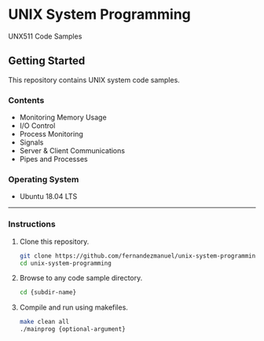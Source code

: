 # UNIX System Programming
UNX511 Code Samples

## Getting Started

This repository contains UNIX system code samples. 

### Contents

* Monitoring Memory Usage
* I/O Control
* Process Monitoring
* Signals
* Server & Client Communications
* Pipes and Processes

### Operating System 

* Ubuntu 18.04 LTS

---

### Instructions

1. Clone this repository.
    ```sh
    git clone https://github.com/fernandezmanuel/unix-system-programming.git
    cd unix-system-programming
    ```
    
2. Browse to any code sample directory.
    ```sh
    cd {subdir-name} 
    ```
    
3. Compile and run using makefiles.

    ```sh
    make clean all
    ./mainprog {optional-argument}
    ```
 
 
